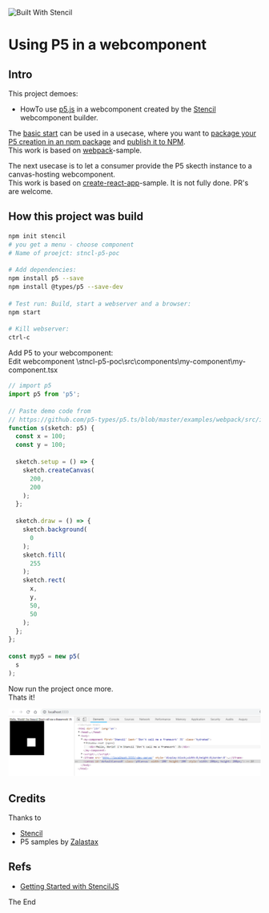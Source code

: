 ![Built With Stencil](https://img.shields.io/badge/-Built%20With%20Stencil-16161d.svg?logo=data%3Aimage%2Fsvg%2Bxml%3Bbase64%2CPD94bWwgdmVyc2lvbj0iMS4wIiBlbmNvZGluZz0idXRmLTgiPz4KPCEtLSBHZW5lcmF0b3I6IEFkb2JlIElsbHVzdHJhdG9yIDE5LjIuMSwgU1ZHIEV4cG9ydCBQbHVnLUluIC4gU1ZHIFZlcnNpb246IDYuMDAgQnVpbGQgMCkgIC0tPgo8c3ZnIHZlcnNpb249IjEuMSIgaWQ9IkxheWVyXzEiIHhtbG5zPSJodHRwOi8vd3d3LnczLm9yZy8yMDAwL3N2ZyIgeG1sbnM6eGxpbms9Imh0dHA6Ly93d3cudzMub3JnLzE5OTkveGxpbmsiIHg9IjBweCIgeT0iMHB4IgoJIHZpZXdCb3g9IjAgMCA1MTIgNTEyIiBzdHlsZT0iZW5hYmxlLWJhY2tncm91bmQ6bmV3IDAgMCA1MTIgNTEyOyIgeG1sOnNwYWNlPSJwcmVzZXJ2ZSI%2BCjxzdHlsZSB0eXBlPSJ0ZXh0L2NzcyI%2BCgkuc3Qwe2ZpbGw6I0ZGRkZGRjt9Cjwvc3R5bGU%2BCjxwYXRoIGNsYXNzPSJzdDAiIGQ9Ik00MjQuNywzNzMuOWMwLDM3LjYtNTUuMSw2OC42LTkyLjcsNjguNkgxODAuNGMtMzcuOSwwLTkyLjctMzAuNy05Mi43LTY4LjZ2LTMuNmgzMzYuOVYzNzMuOXoiLz4KPHBhdGggY2xhc3M9InN0MCIgZD0iTTQyNC43LDI5Mi4xSDE4MC40Yy0zNy42LDAtOTIuNy0zMS05Mi43LTY4LjZ2LTMuNkgzMzJjMzcuNiwwLDkyLjcsMzEsOTIuNyw2OC42VjI5Mi4xeiIvPgo8cGF0aCBjbGFzcz0ic3QwIiBkPSJNNDI0LjcsMTQxLjdIODcuN3YtMy42YzAtMzcuNiw1NC44LTY4LjYsOTIuNy02OC42SDMzMmMzNy45LDAsOTIuNywzMC43LDkyLjcsNjguNlYxNDEuN3oiLz4KPC9zdmc%2BCg%3D%3D&colorA=16161d&style=flat-square)

# Using P5 in a webcomponent

## Intro

This project demoes:

* HowTo use [p5.js](https://p5js.org/examples/) in a webcomponent created by the [Stencil](https://stenciljs.com/) webcomponent builder.  

The [basic start](https://github.com/rasor/stncl-p5-poc/tree/chpt1) can be used in a usecase, where you want to [package your P5 creation in an npm package](https://stenciljs.com/docs/distribution) and [publish it to NPM](https://docs.npmjs.com/packages-and-modules/contributing-packages-to-the-registry).  
This work is based on [webpack](https://github.com/p5-types/p5.ts/blob/master/examples/webpack/src/index.ts)-sample.

The next usecase is to let a consumer provide the P5 skecth instance to a canvas-hosting webcomponent.  
This work is based on [create-react-app](https://github.com/p5-types/p5.ts/tree/master/examples/create-react-app)-sample. It is not fully done. PR's are welcome. 

## How this project was build

```bash
npm init stencil
# you get a menu - choose component
# Name of proejct: stncl-p5-poc

# Add dependencies:
npm install p5 --save
npm install @types/p5 --save-dev

# Test run: Build, start a webserver and a browser:
npm start

# Kill webserver:
ctrl-c
```

Add P5 to your webcomponent:  
Edit webcomponent \stncl-p5-poc\src\components\my-component\my-component.tsx  
```typescript
// import p5
import p5 from 'p5';

// Paste demo code from
// https://github.com/p5-types/p5.ts/blob/master/examples/webpack/src/index.ts
function s(sketch: p5) {
  const x = 100;
  const y = 100;

  sketch.setup = () => {
    sketch.createCanvas(
      200,
      200
    );
  };

  sketch.draw = () => {
    sketch.background(
      0
    );
    sketch.fill(
      255
    );
    sketch.rect(
      x,
      y,
      50,
      50
    );
  };
};

const myp5 = new p5(
  s
);
```

Now run the project once more.  
Thats it!  

![p5-in-a-webcomponent](p5-in-a-webcomponent.PNG)

## Credits

Thanks to  

* [Stencil](https://stenciljs.com/)
* P5 samples by [Zalastax](https://github.com/Zalastax)

## Refs

* [Getting Started with StencilJS](https://cloudinary.com/blog/getting_started_with_stenciljs)

The End